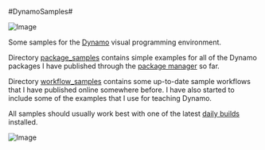 #DynamoSamples#

![Image](https://raw.github.com/andydandy74/DynamoSamples/master/workflow_samples/ToAutomateOrNotToAutomate/ToAutomateOrNotToAutomate.png)

Some samples for the [Dynamo](http://www.dynamobim.org) visual programming environment.

Directory [package_samples](https://github.com/andydandy74/DynamoSamples/tree/master/package_samples) contains simple examples for all of the Dynamo packages I have published through the [package manager](http://www.dynamopackages.com/) so far.

Directory [workflow_samples](https://github.com/andydandy74/DynamoSamples/tree/master/workflow_samples) contains some up-to-date sample workflows that I have published online somewhere before. I have also started to include some of the examples that I use for teaching Dynamo.

All samples should usually work best with one of the latest [daily builds](http://dyn-builds-pub.s3-website-us-west-2.amazonaws.com/) installed.

![Image](https://raw.github.com/andydandy74/DynamoSamples/master/workflow_samples/SurfaceRemixer/SurfaceRemixer_Results.png)
